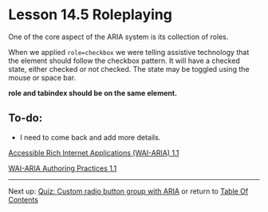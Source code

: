 # Lesson 14.5 Roleplaying

One of the core aspect of the ARIA system is its collection of roles.

When we applied `role=checkbox` we were telling assistive technology that the element should follow the checkbox pattern. It will have a checked state, either checked or not checked. The state may be toggled using the mouse or space bar.

**role and tabindex should be on the same element.**

## To-do:
- I need to come back and add more details.

[Accessible Rich Internet Applications (WAI-ARIA) 1.1](https://www.w3.org/TR/wai-aria-1.1/#roles)

[WAI-ARIA Authoring Practices 1.1](https://www.w3.org/TR/wai-aria-practices-1.1/)

- - -
Next up: [Quiz: Custom radio button group with ARIA](ND024_Part2_Lesson14_06.md) or return to [Table Of Contents](./ND024_TableOfContents.md)
